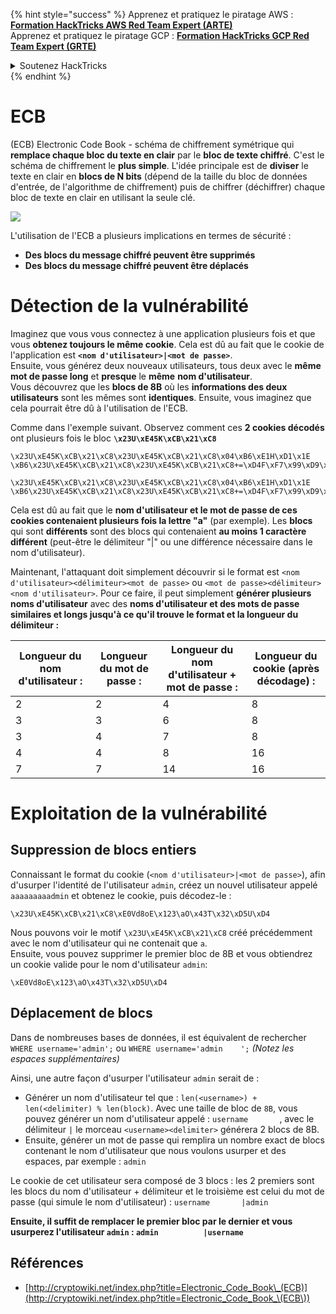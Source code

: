 {% hint style="success" %}
Apprenez et pratiquez le piratage AWS :<img src="/.gitbook/assets/arte.png" alt="" data-size="line">[**Formation HackTricks AWS Red Team Expert (ARTE)**](https://training.hacktricks.xyz/courses/arte)<img src="/.gitbook/assets/arte.png" alt="" data-size="line">\
Apprenez et pratiquez le piratage GCP : <img src="/.gitbook/assets/grte.png" alt="" data-size="line">[**Formation HackTricks GCP Red Team Expert (GRTE)**<img src="/.gitbook/assets/grte.png" alt="" data-size="line">](https://training.hacktricks.xyz/courses/grte)

<details>

<summary>Soutenez HackTricks</summary>

* Consultez les [**plans d'abonnement**](https://github.com/sponsors/carlospolop)!
* **Rejoignez le** 💬 [**groupe Discord**](https://discord.gg/hRep4RUj7f) ou le [**groupe Telegram**](https://t.me/peass) ou **suivez-nous** sur **Twitter** 🐦 [**@hacktricks\_live**](https://twitter.com/hacktricks\_live)**.**
* **Partagez des astuces de piratage en soumettant des PR aux** [**HackTricks**](https://github.com/carlospolop/hacktricks) et [**HackTricks Cloud**](https://github.com/carlospolop/hacktricks-cloud) dépôts GitHub.

</details>
{% endhint %}


# ECB

(ECB) Electronic Code Book - schéma de chiffrement symétrique qui **remplace chaque bloc du texte en clair** par le **bloc de texte chiffré**. C'est le schéma de chiffrement le **plus simple**. L'idée principale est de **diviser** le texte en clair en **blocs de N bits** (dépend de la taille du bloc de données d'entrée, de l'algorithme de chiffrement) puis de chiffrer (déchiffrer) chaque bloc de texte en clair en utilisant la seule clé.

![](https://upload.wikimedia.org/wikipedia/commons/thumb/e/e6/ECB_decryption.svg/601px-ECB_decryption.svg.png)

L'utilisation de l'ECB a plusieurs implications en termes de sécurité :

* **Des blocs du message chiffré peuvent être supprimés**
* **Des blocs du message chiffré peuvent être déplacés**

# Détection de la vulnérabilité

Imaginez que vous vous connectez à une application plusieurs fois et que vous **obtenez toujours le même cookie**. Cela est dû au fait que le cookie de l'application est **`<nom d'utilisateur>|<mot de passe>`**.\
Ensuite, vous générez deux nouveaux utilisateurs, tous deux avec le **même mot de passe long** et **presque** le **même** **nom d'utilisateur**.\
Vous découvrez que les **blocs de 8B** où les **informations des deux utilisateurs** sont les mêmes sont **identiques**. Ensuite, vous imaginez que cela pourrait être dû à l'utilisation de l'ECB.

Comme dans l'exemple suivant. Observez comment ces **2 cookies décodés** ont plusieurs fois le bloc **`\x23U\xE45K\xCB\x21\xC8`**
```
\x23U\xE45K\xCB\x21\xC8\x23U\xE45K\xCB\x21\xC8\x04\xB6\xE1H\xD1\x1E \xB6\x23U\xE45K\xCB\x21\xC8\x23U\xE45K\xCB\x21\xC8+=\xD4F\xF7\x99\xD9\xA9

\x23U\xE45K\xCB\x21\xC8\x23U\xE45K\xCB\x21\xC8\x04\xB6\xE1H\xD1\x1E \xB6\x23U\xE45K\xCB\x21\xC8\x23U\xE45K\xCB\x21\xC8+=\xD4F\xF7\x99\xD9\xA9
```
Cela est dû au fait que le **nom d'utilisateur et le mot de passe de ces cookies contenaient plusieurs fois la lettre "a"** (par exemple). Les **blocs** qui sont **différents** sont des blocs qui contenaient **au moins 1 caractère différent** (peut-être le délimiteur "|" ou une différence nécessaire dans le nom d'utilisateur).

Maintenant, l'attaquant doit simplement découvrir si le format est `<nom d'utilisateur><délimiteur><mot de passe>` ou `<mot de passe><délimiteur><nom d'utilisateur>`. Pour ce faire, il peut simplement **générer plusieurs noms d'utilisateur** avec des **noms d'utilisateur et des mots de passe similaires et longs jusqu'à ce qu'il trouve le format et la longueur du délimiteur :**

| Longueur du nom d'utilisateur : | Longueur du mot de passe : | Longueur du nom d'utilisateur + mot de passe : | Longueur du cookie (après décodage) : |
| ------------------------------- | -------------------------- | ------------------------------------------- | --------------------------------------- |
| 2                               | 2                          | 4                                           | 8                                       |
| 3                               | 3                          | 6                                           | 8                                       |
| 3                               | 4                          | 7                                           | 8                                       |
| 4                               | 4                          | 8                                           | 16                                      |
| 7                               | 7                          | 14                                          | 16                                      |

# Exploitation de la vulnérabilité

## Suppression de blocs entiers

Connaissant le format du cookie (`<nom d'utilisateur>|<mot de passe>`), afin d'usurper l'identité de l'utilisateur `admin`, créez un nouvel utilisateur appelé `aaaaaaaaadmin` et obtenez le cookie, puis décodez-le :
```
\x23U\xE45K\xCB\x21\xC8\xE0Vd8oE\x123\aO\x43T\x32\xD5U\xD4
```
Nous pouvons voir le motif `\x23U\xE45K\xCB\x21\xC8` créé précédemment avec le nom d'utilisateur qui ne contenait que `a`.\
Ensuite, vous pouvez supprimer le premier bloc de 8B et vous obtiendrez un cookie valide pour le nom d'utilisateur `admin`:
```
\xE0Vd8oE\x123\aO\x43T\x32\xD5U\xD4
```
## Déplacement de blocs

Dans de nombreuses bases de données, il est équivalent de rechercher `WHERE username='admin';` ou `WHERE username='admin    ';` _(Notez les espaces supplémentaires)_

Ainsi, une autre façon d'usurper l'utilisateur `admin` serait de :

* Générer un nom d'utilisateur tel que : `len(<username>) + len(<delimiter) % len(block)`. Avec une taille de bloc de `8B`, vous pouvez générer un nom d'utilisateur appelé : `username       `, avec le délimiteur `|` le morceau `<username><delimiter>` générera 2 blocs de 8B.
* Ensuite, générer un mot de passe qui remplira un nombre exact de blocs contenant le nom d'utilisateur que nous voulons usurper et des espaces, par exemple : `admin   `

Le cookie de cet utilisateur sera composé de 3 blocs : les 2 premiers sont les blocs du nom d'utilisateur + délimiteur et le troisième est celui du mot de passe (qui simule le nom d'utilisateur) : `username       |admin   `

**Ensuite, il suffit de remplacer le premier bloc par le dernier et vous usurperez l'utilisateur `admin` : `admin          |username`**

## Références

* [http://cryptowiki.net/index.php?title=Electronic_Code_Book\_(ECB)](http://cryptowiki.net/index.php?title=Electronic_Code_Book_\(ECB\))
